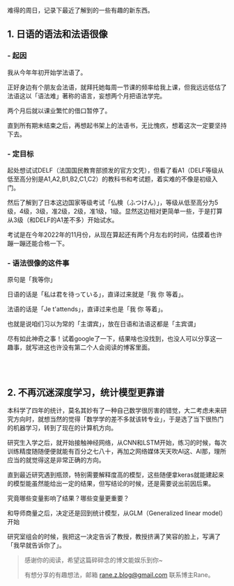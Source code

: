 难得的周日，记录下最近了解到的一些有趣的新东西。

## 1. 日语的语法和法语很像

### - 起因
我从今年年初开始学法语了。

正好身边有个朋友会法语，就拜托她每周一节课的频率给我上课，但我远远低估了法语这以「语法难」著称的语言，妄想两个月把语法学完。

两个月后就以课业繁忙的借口暂停了。

直到所有期末结束之后，再想起书架上的法语书，无比愧疚，想着这次一定要坚持下去。

### - 定目标

起处想试试DELF（法国国民教育部颁发的官方文凭），但看了看A1（DELF等级从低至高分别是A1,A2,B1,B2,C1,C2）的教科书和考试题，着实难的不像是初级入门。

然后了解到了日本这边国家等级考试「仏検（ふつけん）」，等级从低至高分为5级，4级，3级，准2级，2级，准1级，1级。显然这边相对更简单一些，于是打算从3级（和DELF的A1差不多）开始试水。

考试是在今年2022年的11月份，从现在算起还有两个月左右的时间，估摸着也许蹦一蹦还能合格一下。

### - 语法很像的这件事

原句是「我等你」

日语的话是「私は君を待っている」，直译过来就是「我 你 等着」。

法语的话是「Je t'attends」，直译过来也是「我 你 等着」。

也就是说咱们习以为常的「主谓宾」，放在日语和法语这都是「主宾谓」

尽有如此神奇之事！试着google了一下，结果啥也没找到，也没人可以分享这一趣事，就写进这也许没有第二个人会阅读的博客里面。

<br>


<br>

## 2. 不再沉迷深度学习，统计模型更靠谱

本科学了四年的统计，莫名其妙有了一种自己数学很厉害的错觉，大二考虑未来研究方向时，就想当然的觉得「数学学的差不多就该转专业」，于是选了当下很热门的机器学习，转到了现在的计算机方向。

研究生入学之后，就开始接触神经网络，从CNN和LSTM开始，练习的时候，每次训练精度随随便便就能有百分之七八十，再加之网络媒体天天吹AI这、AI那，理所应当的就觉得这是非常正确的方向。

直到最近研究遇到瓶颈，特别需要解释度高的模型，这些随便拿keras就能建起来的模型能虽然能给出一定的结果，但写结论的时候，还是需要说出前因后果。

究竟哪些变量影响了结果？哪些变量更重要？

和导师商量之后，决定还是回到统计模型，从GLM（Generalized linear model）开始

研究室组会的时候，我把这一决定告诉了教授，教授挤满了笑容的脸上，写满了「我早就告诉你了」。

> 感谢你的阅读，希望这篇碎碎念的博文能娱乐到你~
>
> 有想分享的有趣想法，邮箱 rane.z.blog@gmail.com 联系博主Rane。